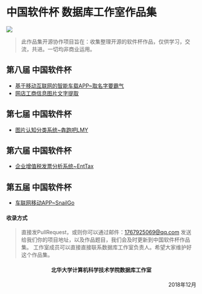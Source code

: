 # 中国软件杯 数据库工作室作品集

![](https://i.imgur.com/ApVVRS6.jpg)

> 此作品集开源协作项目旨在：收集整理开源的软件杯作品，仅供学习，交流，共进。一切均非商业运用。


## 第八届 中国软件杯

- [基于移动互联网的智能车载APP~取名字要霸气](https://github.com/Xxianglei/Intelligent-Vehicle-App) 
- [网店工商信息图片文字提取](https://github.com/majixiao/Ocr)

## 第七届 中国软件杯

- [图片认知分类系统~犇跑吧LMY](https://github.com/linyuanbin/SoftwareCup)

## 第六届 中国软件杯

- [企业增值税发票分析系统~EntTax](https://github.com/brainysoon/EntTax)

## 第五届 中国软件杯

- [车联网移动APP~SnailGo](https://github.com/brainysoon/cyberCar)





#### 收录方式

> 直接发PullRequest，或则你可以通过邮件：1767925069@qq.com 发送给我们你的项目地址，以及作品题目，我们会及时更新到中国软件杯作品集。 工作室成员可以直接直接联系数据库工作室负责人。希望大家维护好这个作品集。


<div align="center"> <h4>北华大学计算机科学技术学院数据库工作室</h4></div>
<div align="right"> 2018年12月 </div>  

